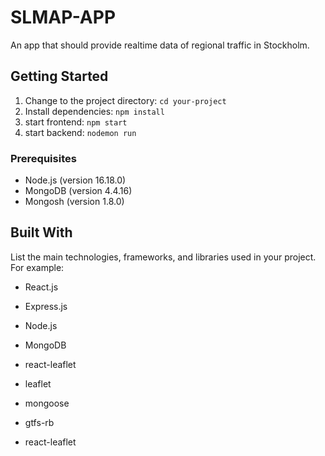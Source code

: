 # SLMAP-APP

An app that should provide realtime data of regional traffic in Stockholm.

## Getting Started

1. Change to the project directory: `cd your-project`
2. Install dependencies: `npm install`
3. start frontend: `npm start`
4. start backend: `nodemon run`


### Prerequisites

- Node.js (version 16.18.0)
- MongoDB (version 4.4.16)
- Mongosh (version 1.8.0)


## Built With

List the main technologies, frameworks, and libraries used in your project. For example:

- React.js
- Express.js
- Node.js
- MongoDB

- react-leaflet
- leaflet
- mongoose
- gtfs-rb
- react-leaflet


